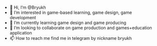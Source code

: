 - 👋 Hi, I’m @Bryukh
- 👀 I’m interested in game-based learning, game design, game development
- 🌱 I’m currently learning game design and game producing
- 💞️ I’m looking to collaborate on game production and games+education application
- 📫 How to reach me find me in telegram by nickname bryukh

<!---
Bryukh/Bryukh is a ✨ special ✨ repository because its `README.md` (this file) appears on your GitHub profile.
You can click the Preview link to take a look at your changes.
--->
